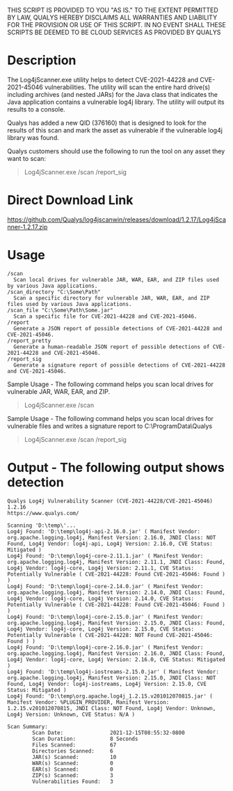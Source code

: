 THIS SCRIPT IS PROVIDED TO YOU "AS IS." TO THE EXTENT PERMITTED BY LAW, QUALYS HEREBY DISCLAIMS ALL WARRANTIES AND LIABILITY FOR THE PROVISION OR USE OF THIS SCRIPT. IN NO EVENT SHALL THESE SCRIPTS BE DEEMED TO BE CLOUD SERVICES AS PROVIDED BY QUALYS

# Description
The Log4jScanner.exe utility helps to detect CVE-2021-44228 and CVE-2021-45046 vulnerabilities.
The utility will scan the entire hard drive(s) including archives (and nested JARs) for the Java class that indicates the Java application contains a vulnerable log4j library. The utility will output its results to a console.

Qualys has added a new QID (376160) that is designed to look for the results of this scan and mark the asset as vulnerable if the vulnerable log4j library was found.

Qualys customers should use the following to run the tool on any asset they want to scan:
> Log4jScanner.exe /scan /report_sig

# Direct Download Link
https://github.com/Qualys/log4jscanwin/releases/download/1.2.17/Log4jScanner-1.2.17.zip

# Usage
```
/scan
  Scan local drives for vulnerable JAR, WAR, EAR, and ZIP files used by various Java applications.
/scan_directory "C:\Some\Path"
  Scan a specific directory for vulnerable JAR, WAR, EAR, and ZIP files used by various Java applications.
/scan_file "C:\Some\Path\Some.jar"
  Scan a specific file for CVE-2021-44228 and CVE-2021-45046.
/report
  Generate a JSON report of possible detections of CVE-2021-44228 and CVE-2021-45046.
/report_pretty
  Generate a human-readable JSON report of possible detections of CVE-2021-44228 and CVE-2021-45046.
/report_sig
  Generate a signature report of possible detections of CVE-2021-44228 and CVE-2021-45046.
```

Sample Usage - The following command helps you scan local drives for vulnerable JAR, WAR, EAR, and ZIP.
> Log4jScanner.exe /scan

Sample Usage - The following command helps you scan local drives for vulnerable files and writes a signature report to C:\ProgramData\Qualys
> Log4jScanner.exe /scan /report_sig

# Output - The following output shows detection
```
Qualys Log4j Vulnerability Scanner (CVE-2021-44228/CVE-2021-45046) 1.2.16
https://www.qualys.com/

Scanning 'D:\temp\'...
Log4j Found: 'D:\temp\log4j-api-2.16.0.jar' ( Manifest Vendor: org.apache.logging.log4j, Manifest Version: 2.16.0, JNDI Class: NOT Found, Log4j Vendor: log4j-api, Log4j Version: 2.16.0, CVE Status: Mitigated )
Log4j Found: 'D:\temp\log4j-core-2.11.1.jar' ( Manifest Vendor: org.apache.logging.log4j, Manifest Version: 2.11.1, JNDI Class: Found, Log4j Vendor: log4j-core, Log4j Version: 2.11.1, CVE Status: Potentially Vulnerable ( CVE-2021-44228: Found CVE-2021-45046: Found ) )
Log4j Found: 'D:\temp\log4j-core-2.14.0.jar' ( Manifest Vendor: org.apache.logging.log4j, Manifest Version: 2.14.0, JNDI Class: Found, Log4j Vendor: log4j-core, Log4j Version: 2.14.0, CVE Status: Potentially Vulnerable ( CVE-2021-44228: Found CVE-2021-45046: Found ) )
Log4j Found: 'D:\temp\log4j-core-2.15.0.jar' ( Manifest Vendor: org.apache.logging.log4j, Manifest Version: 2.15.0, JNDI Class: Found, Log4j Vendor: log4j-core, Log4j Version: 2.15.0, CVE Status: Potentially Vulnerable ( CVE-2021-44228: NOT Found CVE-2021-45046: Found ) )
Log4j Found: 'D:\temp\log4j-core-2.16.0.jar' ( Manifest Vendor: org.apache.logging.log4j, Manifest Version: 2.16.0, JNDI Class: Found, Log4j Vendor: log4j-core, Log4j Version: 2.16.0, CVE Status: Mitigated )
Log4j Found: 'D:\temp\log4j-iostreams-2.15.0.jar' ( Manifest Vendor: org.apache.logging.log4j, Manifest Version: 2.15.0, JNDI Class: NOT Found, Log4j Vendor: log4j-iostreams, Log4j Version: 2.15.0, CVE Status: Mitigated )
Log4j Found: 'D:\temp\org.apache.log4j_1.2.15.v201012070815.jar' ( Manifest Vendor: %PLUGIN_PROVIDER, Manifest Version: 1.2.15.v201012070815, JNDI Class: NOT Found, Log4j Vendor: Unknown, Log4j Version: Unknown, CVE Status: N/A )

Scan Summary:
        Scan Date:               2021-12-15T08:55:32-0800
        Scan Duration:           8 Seconds
        Files Scanned:           67
        Directories Scanned:     6
        JAR(s) Scanned:          10
        WAR(s) Scanned:          0
        EAR(s) Scanned:          0
        ZIP(s) Scanned:          3
        Vulnerabilities Found:   3
```

